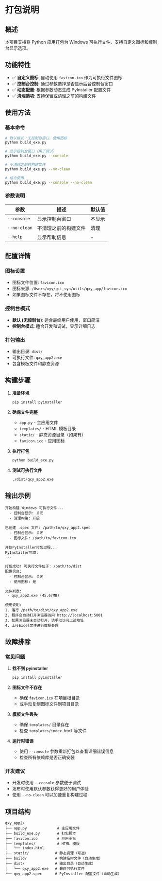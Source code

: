 # 打包说明

## 概述

本项目支持将 Python 应用打包为 Windows 可执行文件，支持自定义图标和控制台显示选项。

## 功能特性

- ✅ **自定义图标**: 自动使用 `favicon.ico` 作为可执行文件图标
- ✅ **控制台控制**: 通过参数选择是否显示后台控制台窗口
- ✅ **动态配置**: 根据参数动态生成 PyInstaller 配置文件
- ✅ **清理选项**: 支持保留或清理之前的构建文件

## 使用方法

### 基本命令

```bash
# 默认模式：无控制台窗口，使用图标
python build_exe.py

# 显示控制台窗口（用于调试）
python build_exe.py --console

# 不清理之前的构建文件
python build_exe.py --no-clean

# 组合使用
python build_exe.py --console --no-clean
```

### 参数说明

| 参数 | 描述 | 默认值 |
|------|------|--------|
| `--console` | 显示控制台窗口 | 不显示 |
| `--no-clean` | 不清理之前的构建文件 | 清理 |
| `--help` | 显示帮助信息 | - |

## 配置详情

### 图标设置
- 图标文件位置: `favicon.ico`
- 图标来源: `/Users/xyy/git_syn/utils/qxy_app/favicon.ico`
- 如果图标文件不存在，将不使用图标

### 控制台模式
- **默认 (无控制台)**: 适合最终用户使用，窗口简洁
- **控制台模式**: 适合开发和调试，显示详细日志

### 打包输出
- 输出目录: `dist/`
- 可执行文件: `qxy_app2.exe`
- 包含模板文件和静态资源

## 构建步骤

1. **准备环境**
   ```bash
   pip install pyinstaller
   ```

2. **确保文件完整**
   - `app.py` - 主应用文件
   - `templates/` - HTML 模板目录
   - `static/` - 静态资源目录（如果有）
   - `favicon.ico` - 应用图标

3. **执行打包**
   ```bash
   python build_exe.py
   ```

4. **测试可执行文件**
   ```bash
   ./dist/qxy_app2.exe
   ```

## 输出示例

```
开始构建 Windows 可执行文件...
  - 控制台显示: 关闭
  - 清理构建: 开启

已创建 .spec 文件: /path/to/qxy_app2.spec
  - 控制台显示: 关闭
  - 图标文件: /path/to/favicon.ico

开始PyInstaller打包过程...
PyInstaller完成:
...

打包成功! 可执行文件位于: /path/to/dist
配置信息:
  - 控制台显示: 关闭
  - 使用图标: 是

文件列表:
 - qxy_app2.exe (45.67MB)

使用说明:
1. 运行 /path/to/dist/qxy_app2.exe
2. 程序会自动打开浏览器访问 http://localhost:5001
3. 如果浏览器未自动打开，请手动访问上述地址
4. 上传Excel文件进行数据处理
```

## 故障排除

### 常见问题

1. **找不到 pyinstaller**
   ```bash
   pip install pyinstaller
   ```

2. **图标文件不存在**
   - 确保 `favicon.ico` 在项目根目录
   - 或手动复制图标文件到项目目录

3. **模板文件丢失**
   - 确保 `templates/` 目录存在
   - 检查 `templates/index.html` 等文件

4. **运行时错误**
   - 使用 `--console` 参数重新打包以查看详细错误信息
   - 检查所有依赖库是否正确安装

### 开发建议

- 开发时使用 `--console` 参数便于调试
- 发布时使用默认参数获得更好的用户体验
- 使用 `--no-clean` 可以加速重复构建过程

## 项目结构

```
qxy_app2/
├── app.py              # 主应用文件
├── build_exe.py        # 打包脚本
├── favicon.ico         # 应用图标
├── templates/          # HTML 模板
│   └── index.html
├── static/            # 静态资源（可选）
├── build/             # 构建临时文件（自动生成）
├── dist/              # 输出目录（自动生成）
│   └── qxy_app2.exe   # 最终可执行文件
└── qxy_app2.spec      # PyInstaller 配置文件（自动生成）
```